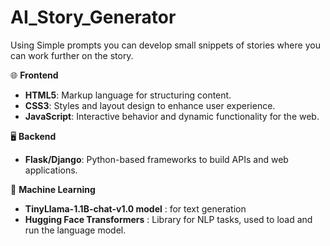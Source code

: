 # AI_Story_Generator
Using Simple prompts you can develop small snippets of stories where you can work further on the story.

🌐 **Frontend**
- **HTML5**: Markup language for structuring content.
- **CSS3**: Styles and layout design to enhance user experience.
- **JavaScript**: Interactive behavior and dynamic functionality for the web.

🖥️ **Backend**
- **Flask/Django**: Python-based frameworks to build APIs and web applications.

🤖 **Machine Learning**
- **TinyLlama-1.1B-chat-v1.0 model** : for text generation
- **Hugging Face Transformers** : Library for NLP tasks, used to load and run the language model.
